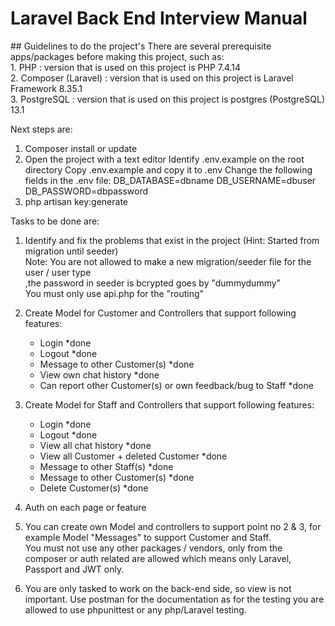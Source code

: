 <h1> Laravel Back End Interview Manual</h1>
## Guidelines to do the project's
There are several prerequisite apps/packages before making this project, such as: <br>
1. PHP                  : version that is used on this project is PHP 7.4.14 <br>
2. Composer (Laravel)   : version that is used on this project is Laravel Framework 8.35.1<br>
3. PostgreSQL           : version that is used on this project is postgres (PostgreSQL) 13.1 <br>

Next steps are:

1. Composer install or update
2. Open the project with a text editor Identify 
    .env.example on the root directory Copy .env.example and copy it to .env 
    Change the following fields in the .env 
    file:   DB_DATABASE=dbname 
            DB_USERNAME=dbuser 
            DB_PASSWORD=dbpassword
3. php artisan key:generate

Tasks to be done are:
1. Identify and fix the problems that exist in the project (Hint: Started from migration until seeder) <br>
    Note: You are not allowed to make a new migration/seeder file for the user / user type <br>
            ,the password in seeder is bcrypted goes by "dummydummy" <br>
            You must only use api.php for the "routing" <br>

2. Create Model for Customer and Controllers that support following features:
    - Login                                                                         *done
    - Logout                                                                        *done
    - Message to other Customer(s)                                                  *done
    - View own chat history                                                         *done
    - Can report other Customer(s) or own feedback/bug to Staff                     *done

3. Create Model for Staff and Controllers that support following features:
    - Login                                                                         *done
    - Logout                                                                        *done
    - View all chat history                                                         *done
    - View all Customer + deleted Customer                                          *done
    - Message to other Staff(s)                                                     *done
    - Message to other Customer(s)                                                  *done
    - Delete Customer(s)                                                            *done

4. Auth on each page or feature

5. You can create own Model and controllers to support point no 2 & 3, for example Model "Messages" to support Customer and Staff. <br>
    You must not use any other packages / vendors, only from the composer or auth related are allowed which means only Laravel, Passport and JWT only.

6. You are only tasked to work on the back-end side, so view is not important. Use postman for the documentation as for the testing you are allowed to use phpunittest or any php/Laravel testing.